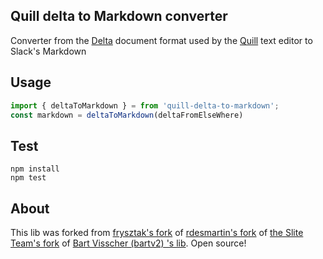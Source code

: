
## Quill delta to Markdown converter
Converter from the [Delta](https://quilljs.com/docs/delta/) document format used by the [Quill](https://quilljs.com/) 
text editor to Slack's Markdown

## Usage

```typescript
import { deltaToMarkdown } = from 'quill-delta-to-markdown';
const markdown = deltaToMarkdown(deltaFromElseWhere)
```

## Test

```
npm install
npm test
```

## About

This lib was forked from [frysztak's fork](https://github.com/frysztak/quill-delta-to-markdown) of [rdesmartin's fork](https://github.com/rdesmartin/quill-delta-markdown) of [the Slite Team's fork](https://github.com/sliteteam/quill-delta-markdown) of 
[Bart Visscher (bartv2) 's lib](https://github.com/bartv2/quill-delta-markdown). Open source!
